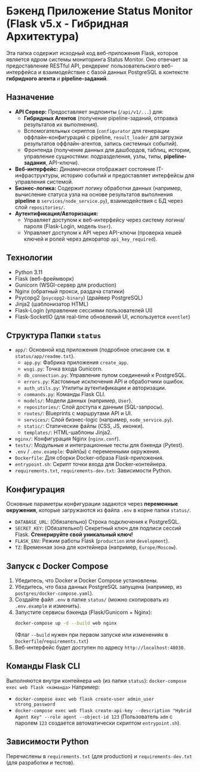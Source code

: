 # Бэкенд Приложение Status Monitor (Flask v5.x - Гибридная Архитектура)

Эта папка содержит исходный код веб-приложения Flask, которое является ядром системы мониторинга Status Monitor. Оно отвечает за предоставление RESTful API, рендеринг пользовательского веб-интерфейса и взаимодействие с базой данных PostgreSQL в контексте **гибридного агента** и **pipeline-заданий**.

## Назначение

*   **API Сервер:** Предоставляет эндпоинты (`/api/v1/...`) для:
    *   **Гибридных Агентов** (получение pipeline-заданий, отправка результатов их выполнения).
    *   Вспомогательных скриптов (`configurator` для генерации оффлайн-конфигураций с pipeline, `result_loader` для загрузки результатов оффлайн-агентов, запись системных событий).
    *   Фронтенда (получение данных для дашбордов, таблиц, истории, управление сущностями: подразделения, узлы, типы, **pipeline-задания**, API-ключи).
*   **Веб-интерфейс:** Динамически отображает состояние IT-инфраструктуры, историю событий и предоставляет интерфейсы для управления системой.
*   **Бизнес-логика:** Содержит логику обработки данных (например, вычисление статуса узла на основе результатов выполнения **pipeline** в `services/node_service.py`), взаимодействия с БД через слой `repositories/`.
*   **Аутентификация/Авторизация:**
    *   Управляет доступом к веб-интерфейсу через систему логина/пароля (Flask-Login, модель `User`).
    *   Управляет доступом к API через API-ключи (проверка хешей ключей и ролей через декоратор `api_key_required`).

## Технологии

*   Python 3.11
*   Flask (веб-фреймворк)
*   Gunicorn (WSGI-сервер для production)
*   Nginx (обратный прокси, раздача статики)
*   Psycopg2 (`psycopg2-binary`) (драйвер PostgreSQL)
*   Jinja2 (шаблонизатор HTML)
*   Flask-Login (управление сессиями пользователей UI)
*   Flask-SocketIO (для real-time обновлений UI, используется `eventlet`)

## Структура Папки `status`

*   `app/`: Основной код приложения (подробное описание см. в `status/app/readme.txt`).
    *   `app.py`: Фабрика приложения `create_app`.
    *   `wsgi.py`: Точка входа Gunicorn.
    *   `db_connection.py`: Управление пулом соединений к PostgreSQL.
    *   `errors.py`: Кастомные исключения API и обработчики ошибок.
    *   `auth_utils.py`: Утилиты аутентификации и авторизации.
    *   `commands.py`: Команды Flask CLI.
    *   `models/`: Модели данных (например, `User`).
    *   `repositories/`: Слой доступа к данным (SQL-запросы).
    *   `routes/`: Blueprints с маршрутами API и UI.
    *   `services/`: Слой бизнес-logic (например, `node_service.py`).
    *   `static/`: Статические файлы (CSS, JS, иконки).
    *   `templates/`: HTML-шаблоны Jinja2.
*   `nginx/`: Конфигурация Nginx (`nginx.conf`).
*   `tests/`: Модульные и интеграционные тесты для бэкенда (Pytest).
*   `.env` / `.env.example`: Файл(ы) с переменными окружения.
*   `Dockerfile`: Для сборки Docker-образа Flask-приложения.
*   `entrypoint.sh`: Скрипт точки входа для Docker-контейнера.
*   `requirements.txt`, `requirements-dev.txt`: Зависимости Python.

## Конфигурация

Основные параметры конфигурации задаются через **переменные окружения**, которые загружаются из файла `.env` в корне папки `status/`.

*   `DATABASE_URL`: (Обязательно) Строка подключения к PostgreSQL.
*   `SECRET_KEY`: (Обязательно!) Секретный ключ для подписи сессий Flask. **Сгенерируйте свой уникальный ключ!**
*   `FLASK_ENV`: Режим работы Flask (`production` или `development`).
*   `TZ`: Временная зона для контейнера (например, `Europe/Moscow`).

## Запуск с Docker Compose

1.  Убедитесь, что Docker и Docker Compose установлены.
2.  Убедитесь, что база данных PostgreSQL запущена (например, из `postgres/docker-compose.yaml`).
3.  Создайте файл `.env` в папке `status/` (можно скопировать из `.env.example` и изменить).
4.  Запустите сервисы бэкенда (Flask/Gunicorn + Nginx):
    ```bash
    docker-compose up -d --build web nginx
    ```
    (Флаг `--build` нужен при первом запуске или изменениях в `Dockerfile`/`requirements.txt`)
5.  Веб-интерфейс будет доступен по адресу `http://localhost:48030`.

## Команды Flask CLI

Выполняются внутри контейнера `web` (из папки `status`):
`docker-compose exec web flask <команда>`
Например:
*   `docker-compose exec web flask create-user admin_user strong_password`
*   `docker-compose exec web flask create-api-key --description "Hybrid Agent Key" --role agent --object-id 123`
    (Пользователь `adm` с паролем `123` создается автоматически скриптом `entrypoint.sh`).

## Зависимости Python

Перечислены в `requirements.txt` (для production) и `requirements-dev.txt` (для разработки и тестов).